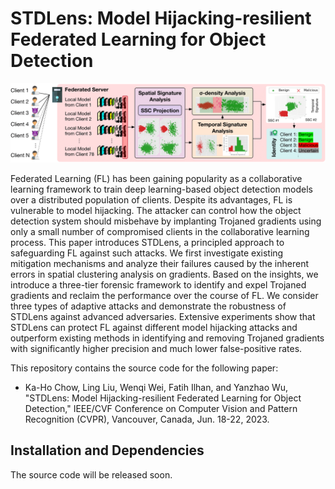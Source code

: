 # STDLens: Model Hijacking-resilient Federated Learning for Object Detection
![](assets/system.png)

Federated Learning (FL) has been gaining popularity as a collaborative learning framework to train deep learning-based object detection models over a distributed population of clients. Despite its advantages, FL is vulnerable to model hijacking. The attacker can control how the object detection system should misbehave by implanting Trojaned gradients using only a small number of compromised clients in the collaborative learning process. This paper introduces STDLens, a principled approach to safeguarding FL against such attacks. We first investigate existing mitigation mechanisms and analyze their failures caused by the inherent errors in spatial clustering analysis on gradients. Based on the insights, we introduce a three-tier forensic framework to identify and expel Trojaned gradients and reclaim the performance over the course of FL. We consider three types of adaptive attacks and demonstrate the robustness of STDLens against advanced adversaries. Extensive experiments show that STDLens can protect FL against different model hijacking attacks and outperform existing methods in identifying and removing Trojaned gradients with significantly higher precision and much lower false-positive rates.

This repository contains the source code for the following paper:
* Ka-Ho Chow, Ling Liu, Wenqi Wei, Fatih Ilhan, and Yanzhao Wu, "STDLens: Model Hijacking-resilient Federated Learning for Object Detection," IEEE/CVF Conference on Computer Vision and Pattern Recognition (CVPR), Vancouver, Canada, Jun. 18-22, 2023.

## Installation and Dependencies
The source code will be released soon.
